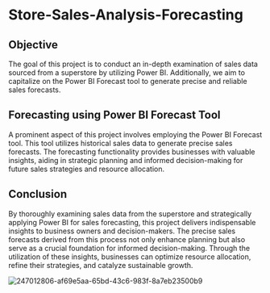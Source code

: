 # Store-Sales-Analysis-Forecasting
## Objective
The goal of this project is to conduct an in-depth examination of sales data sourced from a superstore by utilizing Power BI. Additionally, we aim to capitalize on the Power BI Forecast tool to generate precise and reliable sales forecasts.
## Forecasting using Power BI Forecast Tool
A prominent aspect of this project involves employing the Power BI Forecast tool. This tool utilizes historical sales data to generate precise sales forecasts. The forecasting functionality provides businesses with valuable insights, aiding in strategic planning and informed decision-making for future sales strategies and resource allocation.
## Conclusion
By thoroughly examining sales data from the superstore and strategically applying Power BI for sales forecasting, this project delivers indispensable insights to business owners and decision-makers. The precise sales forecasts derived from this process not only enhance planning but also serve as a crucial foundation for informed decision-making. Through the utilization of these insights, businesses can optimize resource allocation, refine their strategies, and catalyze sustainable growth.

![247012806-af69e5aa-65bd-43c6-983f-8a7eb23500b9](https://github.com/Dipanshu-Jagat/SuperStore-Sales-Analysis-Forecasting/assets/86709644/86ec2c1b-9681-4ed2-90a6-581ed0a21be5)
